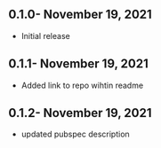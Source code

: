 ## 0.1.0- November 19, 2021
- Initial release
## 0.1.1- November 19, 2021
- Added link to repo wihtin readme
## 0.1.2- November 19, 2021
- updated pubspec description